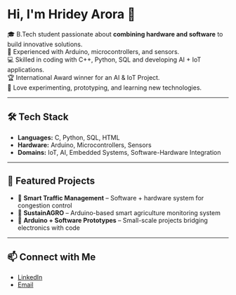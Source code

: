 # Hi, I'm Hridey Arora 👋  

🎓 B.Tech student passionate about **combining hardware and software** to build innovative solutions.  
🔧 Experienced with Arduino, microcontrollers, and sensors.  
💻 Skilled in coding with C++, Python, SQL and developing AI + IoT applications.  
🏆 International Award winner for an AI & IoT Project.  
🚀 Love experimenting, prototyping, and learning new technologies.  

---

## 🛠️ Tech Stack  
- **Languages:** C, Python, SQL, HTML
- **Hardware:** Arduino, Microcontrollers, Sensors
- **Domains:** IoT, AI, Embedded Systems, Software-Hardware Integration  
---

## 📂 Featured Projects  
- 🚦 **Smart Traffic Management** – Software + hardware system for congestion control
- 🌱 **SustainAGRO** – Arduino-based smart agriculture monitoring system
- 🔌 **Arduino + Software Prototypes** – Small-scale projects bridging electronics with code  

---

## 📫 Connect with Me  
- [LinkedIn](https://www.linkedin.com/in/hridey-arora-404232366?utm_source=share&utm_campaign=share_via&utm_content=profile&utm_medium=android_app)  
- [Email](hridey2008@gmail.com)
